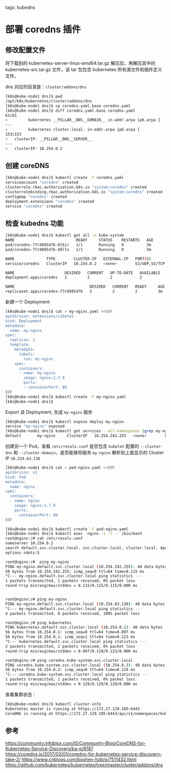 <!-- toc -->

tags: kubedns

# 部署 coredns 插件

## 修改配置文件

将下载到的 kubernetes-server-linux-amd64.tar.gz 解压后，再解压其中的 kubernetes-src.tar.gz 文件，该 tar 包包含 kubernetes 所有源文件和插件定义文件。

dns 对应的目录是：`cluster/addons/dns`

```bash
[k8s@kube-node1 dns]$ pwd
/opt/k8s/kubernetes/cluster/addons/dns
[k8s@kube-node1 dns]$ cp coredns.yaml.base coredns.yaml
[k8s@kube-node1 dns]$ diff coredns.yaml.base coredns.yaml
61c61
<         kubernetes __PILLAR__DNS__DOMAIN__ in-addr.arpa ip6.arpa {
---
>         kubernetes cluster.local. in-addr.arpa ip6.arpa {
153c153
<   clusterIP: __PILLAR__DNS__SERVER__
---
>   clusterIP: 10.254.0.2
```

## 创建 coreDNS

``` bash
[k8s@kube-node1 dns]$ kubectl create -f coredns.yaml
serviceaccount "coredns" created
clusterrole.rbac.authorization.k8s.io "system:coredns" created
clusterrolebinding.rbac.authorization.k8s.io "system:coredns" created
configmap "coredns" created
deployment.extensions "coredns" created
service "coredns" created
```

## 检查 kubedns 功能

``` bash
[k8s@kube-node1 dns]$ kubectl get all -n kube-system
NAME                           READY     STATUS    RESTARTS   AGE
pod/coredns-77c989547b-6l6jr   1/1       Running   0          3m
pod/coredns-77c989547b-d9lts   1/1       Running   0          3m

NAME              TYPE        CLUSTER-IP   EXTERNAL-IP   PORT(S)         AGE
service/coredns   ClusterIP   10.254.0.2   <none>        53/UDP,53/TCP   3m

NAME                      DESIRED   CURRENT   UP-TO-DATE   AVAILABLE   AGE
deployment.apps/coredns   2         2         2            2           3m

NAME                                 DESIRED   CURRENT   READY     AGE
replicaset.apps/coredns-77c989547b   2         2         2         3m
```

新建一个 Deployment

``` bash
[k8s@kube-node1 dns]$ cat > my-nginx.yaml <<EOF
apiVersion: extensions/v1beta1
kind: Deployment
metadata:
  name: my-nginx
spec:
  replicas: 2
  template:
    metadata:
      labels:
        run: my-nginx
    spec:
      containers:
      - name: my-nginx
        image: nginx:1.7.9
        ports:
        - containerPort: 80
EOF
[k8s@kube-node1 dns]$ kubectl create -f my-nginx.yaml
[k8s@kube-node1 dns]$
```

Export 该 Deployment, 生成 `my-nginx` 服务

``` bash
[k8s@kube-node1 dns]$ kubectl expose deploy my-nginx
service "my-nginx" exposed
[k8s@kube-node1 dns]$ kubectl get services --all-namespaces |grep my-nginx
default       my-nginx     ClusterIP   10.254.242.255   <none>        80/TCP          9s
```

创建另一个 Pod，查看 `/etc/resolv.conf` 是否包含 `kubelet` 配置的 `--cluster-dns` 和 `--cluster-domain`，是否能够将服务 `my-nginx` 解析到上面显示的 Cluster IP `10.254.63.136`

``` bash
[k8s@kube-node1 dns]$ cat > pod-nginx.yaml <<EOF
apiVersion: v1
kind: Pod
metadata:
  name: nginx
spec:
  containers:
  - name: nginx
    image: nginx:1.7.9
    ports:
    - containerPort: 80
EOF

[k8s@kube-node1 dns]$ kubectl create -f pod-nginx.yaml
[k8s@kube-node1 dns]$ kubectl exec  nginx -i -t -- /bin/bash
root@nginx:/# cat /etc/resolv.conf
nameserver 10.254.0.2
search default.svc.cluster.local. svc.cluster.local. cluster.local. 4pd.io
options ndots:5

root@nginx:/#  ping my-nginx
PING my-nginx.default.svc.cluster.local (10.254.242.255): 48 data bytes
56 bytes from 10.254.242.255: icmp_seq=0 ttl=64 time=0.115 ms
^C--- my-nginx.default.svc.cluster.local ping statistics ---
1 packets transmitted, 1 packets received, 0% packet loss
round-trip min/avg/max/stddev = 0.115/0.115/0.115/0.000 ms


root@nginx:/# ping my-nginx
PING my-nginx.default.svc.cluster.local (10.254.63.136): 48 data bytes
^C--- my-nginx.default.svc.cluster.local ping statistics ---
4 packets transmitted, 0 packets received, 100% packet loss

root@nginx:/# ping kubernetes
PING kubernetes.default.svc.cluster.local (10.254.0.1): 48 data bytes
56 bytes from 10.254.0.1: icmp_seq=0 ttl=64 time=0.097 ms
56 bytes from 10.254.0.1: icmp_seq=1 ttl=64 time=0.123 ms
^C--- kubernetes.default.svc.cluster.local ping statistics ---
2 packets transmitted, 2 packets received, 0% packet loss
round-trip min/avg/max/stddev = 0.097/0.110/0.123/0.000 ms

root@nginx:/# ping coredns.kube-system.svc.cluster.local
PING coredns.kube-system.svc.cluster.local (10.254.0.2): 48 data bytes
56 bytes from 10.254.0.2: icmp_seq=0 ttl=64 time=0.129 ms
^C--- coredns.kube-system.svc.cluster.local ping statistics ---
1 packets transmitted, 1 packets received, 0% packet loss
round-trip min/avg/max/stddev = 0.129/0.129/0.129/0.000 ms
```

查看集群状态：

``` bash
[k8s@kube-node1 dns]$ kubectl cluster-info
Kubernetes master is running at https://172.27.129.105:6443
CoreDNS is running at https://172.27.129.105:6443/api/v1/namespaces/kube-system/services/coredns:dns/proxy
```

## 参考
https://community.infoblox.com/t5/Community-Blog/CoreDNS-for-Kubernetes-Service-Discovery/ba-p/8187
https://coredns.io/2017/03/01/coredns-for-kubernetes-service-discovery-take-2/
https://www.cnblogs.com/boshen-hzb/p/7511432.html
https://github.com/kubernetes/kubernetes/tree/master/cluster/addons/dns